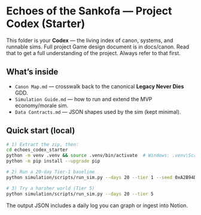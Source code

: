 
# Echoes of the Sankofa — Project Codex (Starter)

This folder is your **Codex** — the living index of canon, systems, and runnable sims.
Full project Game design document is in docs/canon. Read that to get a full understanding of the project. Always refer to that first. 

## What’s inside
- `Canon Map.md` — crosswalk back to the canonical **Legacy Never Dies** GDD.
- `Simulation Guide.md` — how to run and extend the MVP economy/morale sim.
- `Data Contracts.md` — JSON shapes used by the sim (kept minimal).

## Quick start (local)
```bash
# 1) Extract the zip, then:
cd echoes_codex_starter
python -m venv .venv && source .venv/bin/activate  # Windows: .venv\Scripts\activate
python -m pip install --upgrade pip

# 2) Run a 20-day Tier-1 baseline
python simulation/scripts/run_sim.py --days 20 --tier 1 --seed 0xA2B94D10

# 3) Try a harsher world (Tier 5)
python simulation/scripts/run_sim.py --days 20 --tier 5
```

The output JSON includes a daily log you can graph or ingest into Notion.
